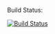 Build Status:

[![Build Status](https://travis-ci.org/arulami/travis-ruby.svg)](https://travis-ci.org/arulami/travis-ruby)